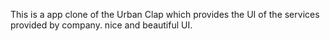 This is a app clone of the Urban Clap which provides the UI of the services provided by company.
nice and beautiful UI.
